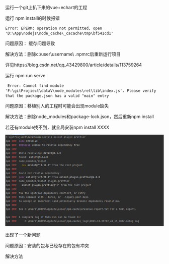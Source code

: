 运行一个git上扒下来的vue+echart的工程

运行 npm install的时候报错

```shell
Error: EPERM: operation not permitted, open 'D:\App\nodejs\node_cache\_cacache\tmp\bf541cd1'
```

问题原因： 缓存问题导致

解决方法：删除c:\user\username\ .npmrc后重新运行项目

详见https://blog.csdn.net/qq_43429800/article/details/113759264



运行 npm run serve

```shell
 Error: Cannot find module 'F:\gitProjiect\dataV\node_modules\ret\lib\index.js'. Please verify that the package.json has a valid "main" entry
```

问题原因：移植别人的工程时可能会出现module缺失

解决方法：删除node_modules和package-lock.json，然后重新npm install

若还有module找不到，就全局安装npm install XXXX

![image-20211223205100727](.\img\image-20211223205100727.png)

出现了一个新问题

问题原因：安装的包与已经存在的包有冲突

解决方法
